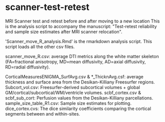 # scanner-test-retest
MRI Scanner test and retest before and after moving to a new location
This is the analysis script to accompany the manuscript: "Test-retest reliability and sample size estimates after MRI scanner relocation".

'Scanner_move_R_analysis.Rmd' is the rmarkdown analysis script. This script loads all the other csv files.

scanner_move_R.csv: average DTI metrics along the white matter skeleton (FA=fractional anisotropy, MD=mean diffusivity, AD=axial diffusivity,
RD=radial diffusivity). 

CorticalMeasuresENIGMA_SurfAvg.csv & *_ThicknAvg.csf: average thickness and surface area from the Desikan-Killiany Freesurfer regions.
Subcort_vol.csv: Freesurfer-derived subcortical volumes + global GM/cortical/subcortical/WM/ventricle volumes.
scbf_cortex.csv & scbf_sub_cort: Perfusion values from the Desikan-Killiany parcellations.
sample_size_table_R1.csv: Sample size estimates for plotting.
dice_cortex.cvs: The dice similarity coefficients comparing the cortical segments between and within-sites.

